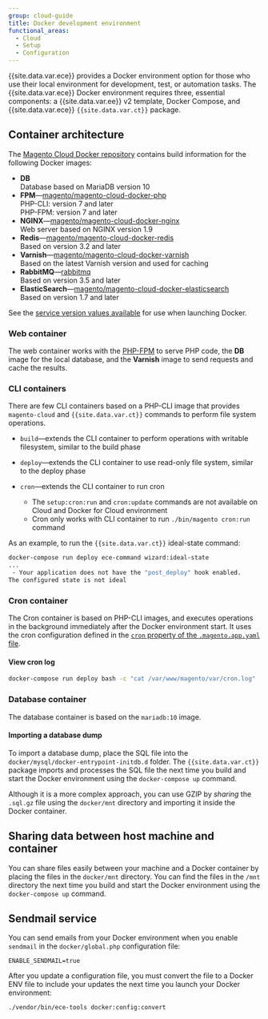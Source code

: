 ```yaml
---
group: cloud-guide
title: Docker development environment
functional_areas:
  - Cloud
  - Setup
  - Configuration
---
```


{{site.data.var.ece}} provides a Docker environment option for those who use their local environment for development, test, or automation tasks. The {{site.data.var.ece}} Docker environment requires three, essential components: a {{site.data.var.ee}} v2 template, Docker Compose, and {{site.data.var.ece}} `{{site.data.var.ct}}` package.

## Container architecture

The [Magento Cloud Docker repository](https://github.com/magento/magento-cloud-docker) contains build information for the following Docker images:

-  **DB**  
    Database based on MariaDB version 10
-  **FPM**—[magento/magento-cloud-docker-php](https://hub.docker.com/r/magento/magento-cloud-docker-php)  
    PHP-CLI: version 7 and later  
    PHP-FPM: version 7 and later  
-  **NGINX**—[magento/magento-cloud-docker-nginx](https://hub.docker.com/r/magento/magento-cloud-docker-nginx)  
    Web server based on NGINX version 1.9
-  **Redis**—[magento/magento-cloud-docker-redis](https://hub.docker.com/r/magento/magento-cloud-docker-redis)  
    Based on version 3.2 and later
-  **Varnish**—[magento/magento-cloud-docker-varnish](https://hub.docker.com/r/magento/magento-cloud-docker-varnish)  
    Based on the latest Varnish version and used for caching
-  **RabbitMQ**—[rabbitmq](https://hub.docker.com/_/rabbitmq)  
    Based on version 3.5 and later
-  **ElasticSearch**—[magento/magento-cloud-docker-elasticsearch](https://hub.docker.com/r/magento/magento-cloud-docker-elasticsearch)  
    Based on version 1.7 and later
    
See the [service version values available]({{page.baseurl}}/cloud/docker/docker-config.html) for use when launching Docker.

### Web container

The web container works with the [PHP-FPM](https://php-fpm.org) to serve PHP code, the **DB** image for the local database, and the **Varnish** image to send requests and cache the results.

### CLI containers

There are few CLI containers based on a PHP-CLI image that provides `magento-cloud` and `{{site.data.var.ct}}` commands to perform file system operations.

-  `build`—extends the CLI container to perform operations with writable filesystem, similar to the build phase
-  `deploy`—extends the CLI container to use read-only file system, similar to the deploy phase
-  `cron`—extends the CLI container to run cron

    -  The `setup:cron:run` and `cron:update` commands are not available on Cloud and Docker for Cloud environment
    -  Cron only works with CLI container to run `./bin/magento cron:run` command

As an example, to run the `{{site.data.var.ct}}` ideal-state command:

```bash
docker-compose run deploy ece-command wizard:ideal-state
...
 - Your application does not have the "post_deploy" hook enabled.
The configured state is not ideal
```

### Cron container

The Cron container is based on PHP-CLI images, and executes operations in the background immediately after the Docker environment start. It uses the cron configuration defined in the [`cron` property of the `.magento.app.yaml` file]({{page.baseurl}}/cloud/project/project-conf-files_magento-app.html#crons).

#### View cron log

```bash
docker-compose run deploy bash -c "cat /var/www/magento/var/cron.log"
```

### Database container

The database container is based on the `mariadb:10` image.

#### Importing a database dump

To import a database dump, place the SQL file into the `docker/mysql/docker-entrypoint-initdb.d` folder. The `{{site.data.var.ct}}` package imports and processes the SQL file the next time you build and start the Docker environment using the `docker-compose up` command.

Although it is a more complex approach, you can use GZIP by _sharing_ the `.sql.gz` file using the `docker/mnt` directory and importing it inside the Docker container.

## Sharing data between host machine and container

You can share files easily between your machine and a Docker container by placing the files in the `docker/mnt` directory. You can find the files in the `/mnt` directory the next time you build and start the Docker environment using the `docker-compose up` command. 

## Sendmail service

You can send emails from your Docker environment when you enable `sendmail` in the `docker/global.php` configuration file:

```terminal
ENABLE_SENDMAIL=true
```

After you update a configuration file, you must convert the file to a Docker ENV file to include your updates the next time you launch your Docker environment:

```bash
./vendor/bin/ece-tools docker:config:convert
```

